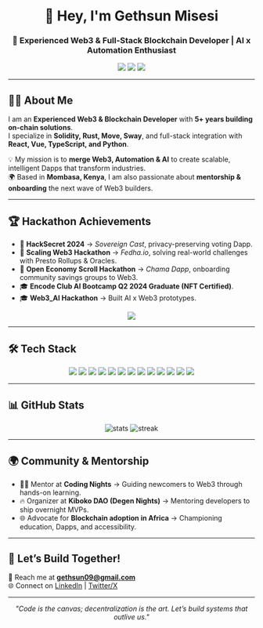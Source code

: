 <!-- Banner -->
<h1 align="center">👋 Hey, I'm <strong>Gethsun Misesi</strong></h1>
<h3 align="center">🚀 Experienced Web3 & Full-Stack Blockchain Developer | AI x Automation Enthusiast</h3>

<p align="center">
  <img src="https://img.shields.io/badge/Web3-Builder-blue?style=for-the-badge&logo=ethereum" />
  <img src="https://img.shields.io/badge/AI-Innovator-green?style=for-the-badge&logo=OpenAI" />
  <img src="https://img.shields.io/badge/Hackathon-Winner-gold?style=for-the-badge&logo=HackClub" />
</p>

---

## 🧑‍💻 About Me
I am an **Experienced Web3 & Blockchain Developer** with **5+ years building on-chain solutions**.  
I specialize in **Solidity, Rust, Move, Sway**, and full-stack integration with **React, Vue, TypeScript, and Python**.  

💡 My mission is to **merge Web3, Automation & AI** to create scalable, intelligent Dapps that transform industries.  
🌍 Based in **Mombasa, Kenya**, I am also passionate about **mentorship & onboarding** the next wave of Web3 builders.  

---

## 🏆 Hackathon Achievements
- 🥇 **HackSecret 2024** → *Sovereign Cast*, privacy-preserving voting Dapp.  
- 🥈 **Scaling Web3 Hackathon** → *Fedha.io*, solving real-world challenges with Presto Rollups & Oracles.  
- 🥈 **Open Economy Scroll Hackathon** → *Chama Dapp*, onboarding community savings groups to Web3.  
- 🎓 **Encode Club AI Bootcamp Q2 2024 Graduate (NFT Certified)**.  
- 🎓 **Web3_AI Hackathon** → Built AI x Web3 prototypes.  

<p align="center">
  <img src="https://github-profile-trophy.vercel.app/?username=gethsun1&theme=darkhub&margin-w=10&margin-h=10&no-frame=true" />
</p>

---

## 🛠️ Tech Stack

<p align="center">
  <!-- Blockchain -->
  <img src="https://img.shields.io/badge/Solidity-363636?style=for-the-badge&logo=solidity" />
  <img src="https://img.shields.io/badge/Rust-orange?style=for-the-badge&logo=rust" />
  <img src="https://img.shields.io/badge/Move-blueviolet?style=for-the-badge" />
  <img src="https://img.shields.io/badge/Sway-teal?style=for-the-badge" />
  <img src="https://img.shields.io/badge/Solana-3a0ca3?style=for-the-badge&logo=solana" />
  <img src="https://img.shields.io/badge/EVM-Chains-563d7c?style=for-the-badge&logo=ethereum" />

  <!-- Frontend / Backend -->
  <img src="https://img.shields.io/badge/React-20232a?style=for-the-badge&logo=react" />
  <img src="https://img.shields.io/badge/Next.js-black?style=for-the-badge&logo=nextdotjs" />
  <img src="https://img.shields.io/badge/Vue.js-42b883?style=for-the-badge&logo=vue.js" />
  <img src="https://img.shields.io/badge/Django-092e20?style=for-the-badge&logo=django" />
  <img src="https://img.shields.io/badge/Node.js-43853d?style=for-the-badge&logo=node.js" />

  <!-- Automation & AI -->
  <img src="https://img.shields.io/badge/Python-3776ab?style=for-the-badge&logo=python" />
  <img src="https://img.shields.io/badge/AI-Research-blue?style=for-the-badge&logo=OpenAI" />
</p>

---

## 📊 GitHub Stats

<p align="center">
  <img src="https://github-readme-stats.vercel.app/api?username=gethsun1&show_icons=true&theme=tokyonight" alt="stats" />
  <img src="https://github-readme-streak-stats.herokuapp.com/?user=gethsun1&theme=tokyonight" alt="streak" />
</p>

---

## 🌍 Community & Mentorship
- 👨‍🏫 Mentor at **Coding Nights** → Guiding newcomers to Web3 through hands-on learning.  
- 🔥 Organizer at **Kiboko DAO (Degen Nights)** → Mentoring developers to ship overnight MVPs.  
- 🌐 Advocate for **Blockchain adoption in Africa** → Championing education, Dapps, and accessibility.  

---

## 🤝 Let’s Build Together!
💌 Reach me at **gethsun09@gmail.com**  
🌐 Connect on [LinkedIn](https://linkedin.com/in/gethsunmisesi) | [Twitter/X](https://twitter.com/QuantumQuasar__)  

---

<p align="center"><em>"Code is the canvas; decentralization is the art. Let’s build systems that outlive us."</em></p>
